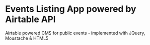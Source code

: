 # Events Listing App powered by Airtable API

Airtable powered CMS for public events - implemented with JQuery, Moustache &amp; HTML5
